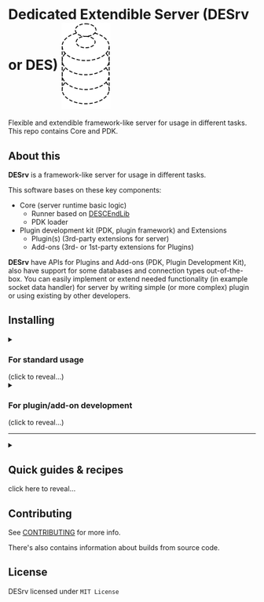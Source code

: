 # Dedicated Extendible Server (DESrv or DES) <img src="./DESrvLogo.svg" align="center" width="100">

Flexible and extendible framework-like server for usage in different tasks. This repo contains Core and PDK.

## About this

**DESrv** is a framework-like server for usage in different tasks.

This software bases on these key components:

* Core (server runtime basic logic)
  * Runner based on [DESCEndLib](https://github.com/Blusutils/DESCEndLib)
  * PDK loader
* Plugin development kit (PDK, plugin framework) and Extensions
  * Plugin(s) (3rd-party extensions for server)
  * Add-ons (3rd- or 1st-party extensions for Plugins)

**DESrv** have APIs for Plugins and Add-ons (PDK, Plugin Development Kit), also have support for some databases and connection types out-of-the-box.
You can easily implement or extend needed functionality (in example socket data handler) for server by writing simple (or more complex) plugin or using existing by other developers.

## Installing

<details>
<summary><h3 id="des-for-standard" id="des-for-standard">For standard usage</h3> (click to reveal...)</summary>

0. Prerequesties:
    * .NET 6.0
    * Windows (macOS/Linux not tested yet)
    * Extensions what you need
    * (optional) Internet connection
    * (optional) Connection client

1. Download binaries on [releases page](https://github.com/Blusutils/DESrv/releases/latest).

2. Open terminal, `cd` (change directory) to with downloaded binaries.

3. Type:

```batch
:: in Windows cmd
des-config
```

<!-- ```bash
# in *nix bash
./des-config
``` -->

Follow the instructions in console to perform basic configuration of server.

4. Run DESrv:

```batch
:: in Windows cmd
des-run <optional params>
```
<!-- 
```bash
# on *nix
./des-run <optional params>
``` -->

</details>
<details>
<summary><h3>For plugin/add-on development</h3> (click to reveal...)</summary>

1. Make sure that you have already installed DESrv.
If not, [go here](#des-for-standard).

2. Go to the [docs](https://github.com/Blusutils/DESrv/wiki) for more information and tutorials.

</details>
<hr>
<details>
<summary>
<h2>Quick guides & recipes</h2> click here to reveal...</summary>

### Quick guide to configuration and command line arguments

DESrv needs configuration to run. You can set it using `des-config` in binaries. Out config file can be found in same directory with all binaries (file named as `config.json`).
All values in this file is overridable on server run. Just pass command line argument with same name as field name in config. In example:

```jsonc
// config file 
{
  "loglevel": "debug",
  "port": 9090,
  // other config params
}
```

```batch
:: in Windows cmd
des-run --loglevel warn
```

In this example loglevel will be overriden for this run of server but port will stay 9090.

All configuration parameters is available in docs.
<!-- <details>
<summary><h3>List of all configuration parameters</h3></summary>

* host 
  * `string` `not required`
  * Default host IP to bind it to sockets. If not set, server will run on `localhost` (`127.0.0.1`). 

* port
  * `int` `not required`
  * Default port used to connect to the server. If not set, server will pick `9090` port. 

* loglevel
  * `string` `not required`
  * DES CEnd logger level. If not set, "debug" will used by default. 

* superuser
  * `string` `not required` 
  * Super-user login credentails in `name:password`. If not set, Super-user feature will not be used.

* sidetunnel 
  * `bool` `not required` 
  * Enables "SideTunnel" feature (only for Add-ons that supports it). 

* sequredchannel
  * `bool` `not required` 
  * Enables "SequredChannel" feature (only for Plugins and Add-ons that supports it). And all ok with name of this thing, I didn't make a typo. 

* prefersecure 
  * `bool` `not required` 
  * Prefers all sockets to use secured connection (in example WSS instead standard Websockets). 

* randommode
  * `bool` `not required`
  * Sets random integers generator (`dotnet`, `cpp`, `randomorg`, `lava` or any other from plugins). By default set to `dotrand` (standard .NET random). 
</details> -->

### How to use extensions (Plugins or Addons)

That's very simple! Just put `.dll` file in `./extensions` folder in DESrv directory.

By default DESrv runs with all found extensions. So, you need to run server with `use-exts` argument:

```batch
:: on Windows
des-run --use-exts ExamplePlugin ExampleAddon_ExamplePlugin
```

You can also put extensions what you'll use to configuration.

Plugins should be named like `PluginID.dll`, and addons like `AddonID_TargetPluginID.dll`.

### "Bad random" issues

DESrv was written on .NET C#, which has very bad pseudorandom. But you can choose what random you'll use. By default, four (two working) methods available:

* Standard System.Random
* C++ random
* [Random.org](https://random.org) API random *TODO*
* [LavaRnd](https://www.lavarand.org/) random *TODO*

If you want to use another random implementation, create plugin with class, derived from `RandomBase` class, then add it to configuration. More info in docs.
</details>

## Contributing

See [CONTRIBUTING](./CONTRIBUTING.md) for more info.

There's also contains information about builds from source code.

## License

DESrv licensed under `MIT License`
